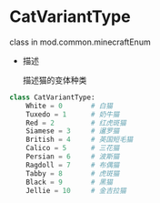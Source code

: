 # CatVariantType

class in mod.common.minecraftEnum

- 描述

    描述猫的变体种类



```python
class CatVariantType:
	White = 0  		# 白猫
	Tuxedo = 1  	# 奶牛猫
	Red = 2  		# 红虎斑猫
	Siamese = 3  	# 暹罗猫
	British = 4 	# 英国短毛猫
	Calico = 5  	# 三花猫
	Persian = 6  	# 波斯猫
	Ragdoll = 7 	# 布偶猫
	Tabby = 8  		# 虎斑猫
	Black = 9  		# 黑猫
	Jellie = 10  	# 金吉拉猫

``` 

